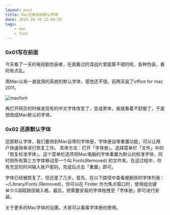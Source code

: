 ```yaml
---
layout: post
title: Mac还原系统默认字体
date: 2015-10-30 12:04:35
tags:
	- mac
	- font
---
```

### 0x01写在前面
今天看了一天的电视剧伪装者，在我看过的谍战片里面算不错的啦，各种伪装，看的有点乱。

用Mac以来一直就用的系统的默认字体，感觉还不错。前两天装了office for mac 2011，

![macfont](http://7oxhal.com1.z0.glb.clouddn.com/macfont.png)
<!-- more -->
再打开网页的时候发现有的中文字体改变了，变成黑体，我就看着不舒服了，于是想改成Mac默认的字体。
### 0x02 还原默认字体
还原默认字体，我们要用到Mac自带的字体册，字体册自带重置功能，可以让用户快速简单进行恢复工作。
具体方法：打开「字体册」，选择菜单栏「文件」中的「恢复标准字体」。这个菜单栏选项将Mac电脑的字体重置为默认的标准字体，同时把所有第三方字体移动至一个叫 Fonts(Removed) 的文件夹。在这过程中，你有充足的时间输入账户密码，完成后点击「重置」即可。

字体已经被恢复了，但还差了几步。首先，在以下路径中查看被删除的字体列表：~/Library/Fonts (Removed)，你可以在 Finder 作为焦点窗口时，使用组合键⌘⇧G调取路径输入框。最后，把需要安装的字体拖拽至「字体册」即可进行安装。

关于更多的Mac字体的设置，大家可以看看字体册的使用。
